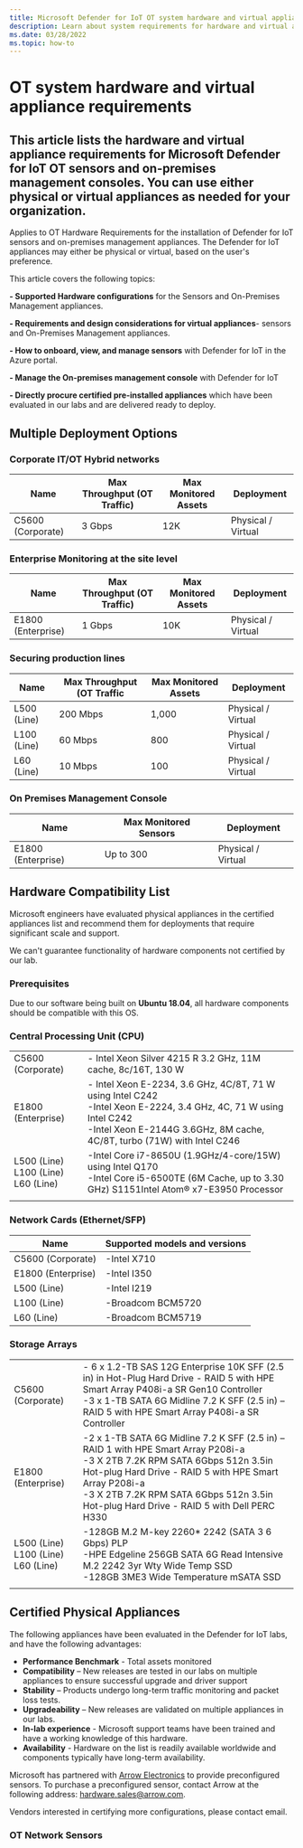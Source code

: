 ```yaml
---
title: Microsoft Defender for IoT OT system hardware and virtual appliance requirements
description: Learn about system requirements for hardware and virtual appliances used for the Microsoft Defender for IoT OT sensors and on-premises management console.
ms.date: 03/28/2022
ms.topic: how-to
---
```


# OT system hardware and virtual appliance requirements

## This article lists the hardware and virtual appliance requirements for Microsoft Defender for IoT OT sensors and on-premises management consoles. You can use either physical or virtual appliances as needed for your organization.

Applies to OT Hardware Requirements for the installation of Defender for IoT sensors and on-premises management appliances. The Defender for IoT appliances may either be physical or virtual, based on the user's preference.

This article covers the following topics:

**- Supported Hardware configurations** for the Sensors and On-Premises Management appliances.

**- Requirements and design considerations for virtual appliances**- sensors and On-Premises Management appliances.

**- How to onboard, view, and manage sensors** with Defender for IoT in the Azure portal.

**- Manage the On-premises management console** with Defender for IoT

**- Directly procure certified pre-installed appliances** which have been evaluated in our labs and are delivered ready to deploy.

## Multiple Deployment Options

### Corporate IT/OT Hybrid networks

|Name  |Max Throughput (OT Traffic) |Max Monitored Assets  |Deployment |
|---------|---------|---------|---------|
|C5600 (Corporate)    | 3 Gbps        | 12K        |Physical / Virtual         |

### Enterprise Monitoring at the site level

|Name  |Max Throughput (OT Traffic)  |Max Monitored Assets  |Deployment  |
|---------|---------|---------|---------|
|E1800 (Enterprise)     |1 Gbps         |10K         |Physical / Virtual         |

### Securing production lines

|Name  |Max Throughput (OT Traffic  |Max Monitored Assets  |Deployment  |
|---------|---------|---------|---------|
|L500 (Line)    | 200 Mbps        |   1,000      |Physical / Virtual         |
|L100 (Line)    | 60 Mbps        |   800      | Physical / Virtual        |
|L60 (Line)     | 10 Mbps        |   100      |Physical / Virtual|

### On Premises Management Console

|Name  |Max Monitored Sensors  |Deployment  |
|---------|---------|---------|
|E1800 (Enterprise)     |Up to 300         |Physical / Virtual         |

## Hardware Compatibility List

Microsoft engineers have evaluated physical appliances in the certified appliances list and recommend them for deployments that require significant scale and support.

We can't guarantee functionality of hardware components not certified by our lab.

### Prerequisites

Due to our software being built on **Ubuntu 18.04**, all hardware components should be compatible with this OS.

### Central Processing Unit (CPU)

|  | |
|---------|---------|
|C5600 (Corporate)     |-  Intel Xeon Silver 4215 R 3.2 GHz, 11M cache, 8c/16T, 130 W       |
|E1800 (Enterprise)| - Intel Xeon E-2234, 3.6 GHz, 4C/8T, 71 W using Intel C242<br>-Intel Xeon E-2224, 3.4 GHz, 4C, 71 W using Intel C242<br>-Intel Xeon E-2144G 3.6GHz, 8M cache, 4C/8T, turbo (71W) with Intel C246|
|L500 (Line) <br> L100 (Line)<br> L60 (Line)|-Intel Core i7-8650U (1.9GHz/4-core/15W) using Intel Q170<br>-Intel Core i5-6500TE (6M Cache, up to 3.30 GHz) S1151Intel Atom® x7-E3950 Processor
         |

### Network Cards (Ethernet/SFP)

|Name  |Supported models and versions |
|---------|---------|
|C5600 (Corporate)     | -Intel X710        |
|E1800 (Enterprise)    | -Intel I350        |
|L500 (Line)           | -Intel I219        |
|L100 (Line)           |-Broadcom BCM5720   |
|L60 (Line)            |-Broadcom BCM5719   |

### Storage Arrays

|  | |
|---------|---------|
|C5600 (Corporate)     |- 6 x 1.2-TB SAS 12G Enterprise 10K SFF (2.5 in) in Hot-Plug Hard Drive - RAID 5 with HPE Smart Array P408i-a SR Gen10 Controller <br>-3 x 1-TB SATA 6G Midline 7.2 K SFF (2.5 in) – RAID 5 with HPE Smart Array P408i-a SR Controller       |
|E1800 (Enterprise)    | -2 x 1-TB SATA 6G Midline 7.2 K SFF (2.5 in) – RAID 1 with HPE Smart Array P208i-a <br> -3 X 2TB 7.2K RPM SATA 6Gbps 512n 3.5in Hot-plug Hard Drive - RAID 5 with HPE Smart Array P208i-a <br> -3 X 2TB 7.2K RPM SATA 6Gbps 512n 3.5in Hot-plug Hard Drive - RAID 5 with Dell PERC H330      |
|L500 (Line) <br> L100 (Line) <br> L60 (Line)     | -128GB M.2 M-key 2260* 2242 (SATA 3 6 Gbps) PLP<br> -HPE Edgeline 256GB SATA 6G Read Intensive M.2 2242 3yr Wty Wide Temp SSD <br>-128GB 3ME3 Wide Temperature mSATA SSD
      |

## Certified Physical Appliances

The following appliances have been evaluated in the Defender for IoT labs, and have the following advantages:

- **Performance Benchmark** - Total assets monitored
- **Compatibility** – New releases are tested in our labs on multiple appliances to ensure successful upgrade and driver support
- **Stability** – Products undergo long-term traffic monitoring and packet loss tests.
- **Upgradeability** – New releases are validated on multiple appliances in our labs.
- **In-lab experience** - Microsoft support teams have been trained and have a working knowledge of this hardware.
- **Availability** - Hardware on the list is readily available worldwide and components typically have long-term availability.

Microsoft has partnered with [Arrow Electronics](www.arrow.com) to provide preconfigured sensors. To purchase a preconfigured sensor, contact Arrow at the following address: hardware.sales@arrow.com.

Vendors interested in certifying more configurations, please contact email.

### OT Network Sensors
